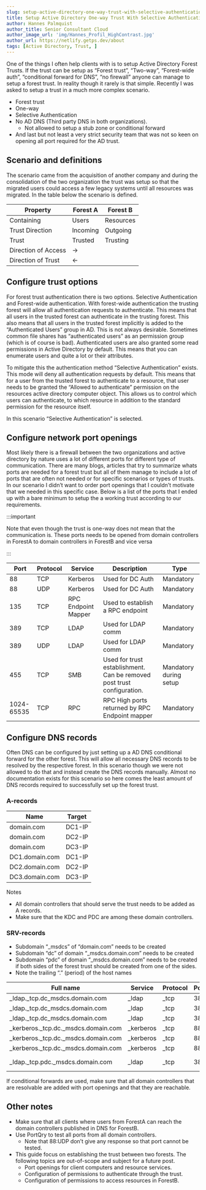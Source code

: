 ```yaml
---
slug: setup-active-directory-one-way-trust-with-selective-authentication
title: Setup Active Directory One-way Trust With Selective Authentication
author: Hannes Palmquist
author_title: Senior Consultant Cloud
author_image_url: 'img/Hannes_Profil_HighContrast.jpg'
author_url: https://netlify.getps.dev/about
tags: [Active Directory, Trust, ]
---
```


<div class="addthis_inline_share_toolbox"></div>

One of the things I often help clients with is to setup Active Directory Forest Trusts. If the trust can be setup as “Forest trust”, “Two-way”, “Forest-wide auth”, “conditional forward for DNS”, “no firewall” anyone can manage to setup a forest trust. In reality though it rarely is that simple. Recently I was asked to setup a trust in a much more complex scenario.

- Forest trust
- One-way
- Selective Authentication
- No AD DNS (Third party DNS in both organizations).
  - Not allowed to setup a stub zone or conditional forward
- And last but not least a very strict security team that was not so keen on opening all port required for the AD trust.

## Scenario and definitions

The scenario came from the acquisition of another company and during the consolidation of the two organization the trust was setup so that the migrated users could access a few legacy systems until all resources was migrated. In the table below the scenario is defined.

Property | Forest A | Forest B
--- | --- | ---
Containing|Users| Resources
Trust Direction | Incoming | Outgoing
Trust | Trusted | Trusting
Direction of Access | -> |
Direction of Trust | <- |

## Configure trust options

For forest trust authentication there is two options. Selective Authentication and Forest-wide authentication. With forest-wide authentication the trusting forest will allow all authentication requests to authenticate. This means that all users in the trusted forest can authenticate in the trusting forest. This also means that all users in the trusted forest implicitly is added to the “Authenticated Users” group in AD. This is not always desirable. Sometimes common file shares has “authenticated users” as an permission group (which is of course is bad). Authenticated users are also granted some read permissions in Active Directory by default. This means that you can enumerate users and quite a lot or their attributes.

To mitigate this the authentication method “Selective Authentication” exists. This mode will deny all authentication requests by default. This means that for a user from the trusted forest to authenticate to a resource, that user needs to be granted the “Allowed to authenticate” permission on the resources active directory computer object. This allows us to control which users can authenticate, to which resource in addition to the standard permission for the resource itself.

In this scenario “Selective Authentication” is selected.

## Configure network port openings

Most likely there is a firewall between the two organizations and active directory by nature uses a lot of different ports for different type of communication. There are many blogs, articles that try to summarize whats ports are needed for a forest trust but all of them manage to include a lot of ports that are often not needed or for specific scenarios or types of trusts. In our scenario I didn’t want to order port openings that I couldn’t motivate that we needed in this specific case. Below is a list of the ports that I ended up with a bare minimum to setup the a working trust according to our requirements.

:::important

Note that even though the trust is one-way does not mean that the communication is. These ports needs to be opened from domain controllers in ForestA to domain controllers in ForestB and vice versa

:::

Port|Protocol|Service|Description|Type
---|---|---|---|---
88|TCP|Kerberos|Used for DC Auth|Mandatory
88|UDP|Kerberos|Used for DC Auth|Mandatory
135|TCP|RPC Endpoint Mapper|Used to establish a RPC endpoint|Mandatory
389|TCP|LDAP|Used for LDAP comm|Mandatory
389|UDP|LDAP|Used for LDAP comm|Mandatory
455|TCP|SMB|Used for trust establishment. Can be removed post trust configuration.| Mandatory during setup
1024-65535|TCP|RPC|RPC High ports returned by RPC Endpoint mapper|Mandatory

## Configure DNS records
Often DNS can be configured by just setting up a AD DNS conditional forward for the other forest. This will allow all necessary DNS records to be resolved by the respective forest. In this scenario though we were not allowed to do that and instead create the DNS records manually. Almost no documentation exists for this scenario so here comes the least amount of DNS records required to successfully set up the forest trust.

### A-records
Name|Target
---|---
domain.com|DC1-IP
domain.com|DC2-IP
domain.com|DC3-IP
DC1.domain.com|DC1-IP
DC2.domain.com|DC2-IP
DC3.domain.com|DC3-IP

Notes
- All domain controllers that should serve the trust needs to be added as A records.
- Make sure that the KDC and PDC are among these domain controllers.

### SRV-records
- Subdomain “_msdcs” of “domain.com” needs to be created
- Subdomain “dc” of domain “_msdcs.domain.com” needs to be created
- Subdomain “pdc” of domain “_msdcs.domain.com” needs to be created if both sides of the forest trust should be created from one of the sides.
- Note the trailing “.” (period) of the host names

Full name|Service|Protocol|Port|Priority|Weight|Host
---|---|---|---|---|---|---
_ldap._tcp.dc_msdcs.domain.com|_ldap|_tcp|389|0|100|DC1.domain.com
_ldap._tcp.dc_msdcs.domain.com|_ldap|_tcp|389|0|100|DC2.domain.com
_ldap._tcp.dc_msdcs.domain.com|_ldap|_tcp|389|0|100|DC3.domain.com
_kerberos._tcp.dc._msdcs.domain.com|_kerberos|_tcp|88|0|100|DC1.domain.com
_kerberos._tcp.dc._msdcs.domain.com|_kerberos|_tcp|88|0|100|DC2.domain.com
_kerberos._tcp.dc._msdcs.domain.com|_kerberos|_tcp|88|0|100|DC3.domain.com
_ldap._tcp.pdc._msdcs.domain.com|_ldap|_tcp|389|0|100|DC1.domain.com(PDC domain controller)

If conditional forwards are used, make sure that all domain controllers that are resolvable are added with port openings and that they are reachable.

## Other notes
- Make sure that all clients where users from ForestA can reach the domain controllers published in DNS for ForestB.
- Use PortQry to test all ports from all domain controllers.
  - Note that 88:UDP don’t give any response so that port cannot be tested.
- This guide focus on establishing the trust between two forests. The following topics are out-of-scope and subject for a future post.
  - Port openings for client computers and resource services.
  - Configuration of permissions to authenticate through the trust.
  - Configuration of permissions to access resources in ForestB.